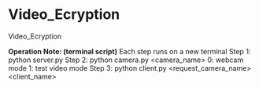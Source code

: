 # Video_Ecryption
Video_Ecryption

**Operation Note: (terminal script)**
Each step runs on a new terminal
Step 1: python server.py
Step 2: python camera.py <camera_name> <mode>
    0: webcam mode
    1: test video mode
Step 3: python client.py <request_camera_name> <client_name> 